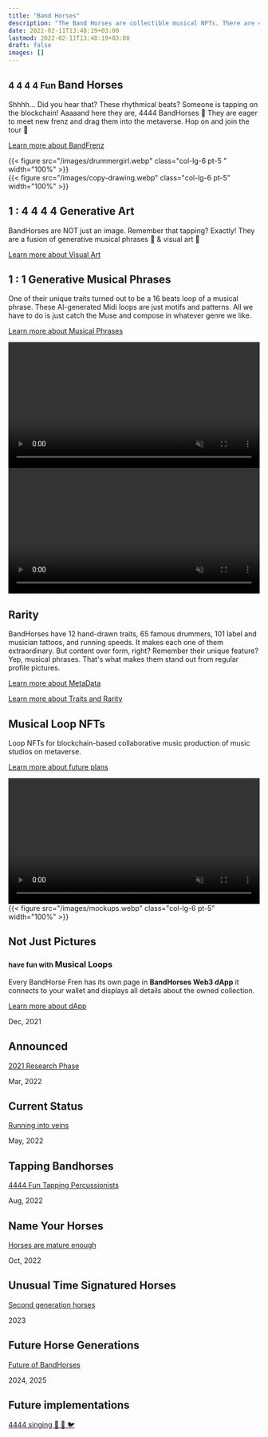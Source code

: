 ```yaml
---
title: "Band Horses"
description: "The Band Horses are collectible musical NFTs. There are 4444 of them tapping on the blockchain."
date: 2022-02-11T13:48:19+03:00
lastmod: 2022-02-11T13:48:19+03:00
draft: false
images: []
---
```

<div class="row my-5 py-5" >
<div class="col-lg-6">

## <small class="text-muted">4 4 4 4 Fun </small> Band Horses

Shhhh... Did you hear that? These rhythmical beats? Someone is tapping on the blockchain! Aaaaand here they are, 4444 BandHorses 🐴 They are eager to meet new frenz and drag them into the metaverse. Hop on and join the tour 🎫

[Learn more about BandFrenz <i class="bi bi-arrow-right-short"></i>](/tour-dates)

</div>
{{< figure src="/images/drummergirl.webp" class="col-lg-6 pt-5 " width="100%"  >}}
</div>

<div class="row my-5 py-5">
{{< figure src="/images/copy-drawing.webp" class="col-lg-6 pt-5" width="100%" >}}
<div class="col-lg-6  my-5 py-5">

## 1 : 4 4 4 4 Generative Art

BandHorses are NOT just an image. Remember that tapping? Exactly! They are a fusion of generative musical phrases 🎵 & visual art 🎨

[Learn more about Visual Art <i class="bi bi-arrow-right-short"></i>](/art/visual-art)
</div>
</div>

<div class="row my-5 py-5">
<div class="col-lg-6 ">

## 1 : 1 Generative Musical Phrases

One of their unique traits turned out to be a 16 beats loop of a musical phrase. These AI-generated Midi loops are just motifs and patterns. All we have to do is just catch the Muse and compose in whatever genre we like.

[Learn more about Musical Phrases <i class="bi bi-arrow-right-short"></i>](/art/musical-phrases)
</div>
<div class="col-lg-6" ><video preload="none" autoplay muted loop src="/videos/ai-generated.mp4" width="100%" loading="lazy"></video></div>
</div>

<div class="row my-5 py-5" >
<div class="col-lg-6 pt-5" ><video preload="none" autoplay muted loop src="/videos/layers-flipped.mp4" width="100%" loading="lazy" ></video></div>
<div class="col-lg-6">

## Rarity

BandHorses have 12 hand-drawn traits, 65 famous drummers, 101 label and musician tattoos, and running speeds. It makes each one of them extraordinary. But content over form, right? Remember their unique feature? Yep, musical phrases. That's what makes them stand out from regular profile pictures.

[Learn more about MetaData <i class="bi bi-arrow-right-short"></i>](/art/meta-data)

[Learn more about Traits and Rarity <i class="bi bi-arrow-right-short"></i>](/utility/rarity)
</div>
</div>

<div class="row my-5 py-5">
<div class="col-lg-6 pt-5">

## Musical Loop NFTs

Loop NFTs for blockchain-based collaborative music production of music studios on metaverse.

[Learn more about future plans <i class="bi bi-arrow-right-short"></i>](/tour-dates)
</div>
<div class="col-lg-6"><video preload="none" controls autoplay muted loop src="/videos/Musical-Loop-NFTs.mp4" width="100%" loading="lazy"></video></div>
</div>

<div class="row my-5 py-5" >
{{< figure src="/images/mockups.webp" class="col-lg-6 pt-5" width="100%" >}}
<div class="col-lg-6">

## Not Just Pictures

### <small class="text-muted">have fun with </small> Musical Loops

Every BandHorse Fren has its own page in **BandHorses Web3 dApp** <i class="bi bi-arrow-repeat"></i> it connects to your wallet and displays all details about the owned collection.

[Learn more about dApp <i class="bi bi-arrow-right-short"></i>](/tour-dates)
</div>
</div>

<div class="timeline">

  <div class="cntnr right">
 <div class="date">Dec, 2021</div>
 <i class="bi bi-megaphone-fill"></i>
 <div class="cntnt">
   <h2>Announced</h2>
   <p><a href="/tour-dates/#2021">2021 Research Phase</a><i class="top-0 start-0 bg-primary bg-gradient text-light bi bi-check-lg"></i></p>
 </div>
  </div>
  
  <div class="cntnr left">
 <div class="date">Mar, 2022</div>
 <i class="bi bi-people-fill"></i>
 <div class="cntnt">
   <h2>Current Status</h2>
   <p>
  <a href="/tour-dates/#current-status">Running into veins</a>
   </p>
 </div>
  </div>
  
  <div class="cntnr right">
 <div class="date" >May, 2022</div>
 <i class="bi bi-hammer"></i>
 <div class="cntnt">
   <h2>Tapping Bandhorses</h2>
   <p>
  <a href="/tour-dates/#tapping-bandhorses">4444 Fun Tapping Percussionists</a>
   </p>
 </div>
  </div>
  
  <div class="cntnr left">
   <div class="date" >Aug, 2022</div>
   <i class="bi bi-fingerprint"></i>
   <div class="cntnt">
  <h2>Name Your Horses</h2>
  <p>
   <a href="/tour-dates/#name-your-horses">Horses are mature enough</a>
  </p>
   </div>
 </div>
  
  <div class="cntnr right">
 <div class="date" >Oct, 2022</div>
 <i class="bi bi-music-note-list"></i>

  <div class="cntnt">
   <h2>Unusual Time Signatured Horses</h2>
   <p>
  <a href="/tour-dates/#unusual-time-signatured-horses">Second generation horses</a>
   </p>
 </div>
  </div>

  <div class="cntnr left">
    <div class="date" >2023</div>
    <i class="bi bi-bar-chart-line-fill"></i>
    <div class="cntnt">
      <h2>Future Horse Generations</h2>
      <p>
        <a href="/tour-dates/#future-horse-generations"> Future of BandHorses</a>
      </p>
    </div>
  </div>

  <div class="cntnr right">
    <div class="date" >2024, 2025</div>
    <i class="bi bi-stars"></i>
    <div class="cntnt">
      <h2>Future implementations</h2>
      <p>
        <a href="/tour-dates/#2024--2025"> 4444 singing 🐳  🐬  🐦</a>
      </p>
    </div>
  </div>
  
</div>
